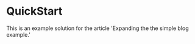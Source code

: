 QuickStart
==========

This is an example solution for the article 'Expanding the the simple blog example.'
